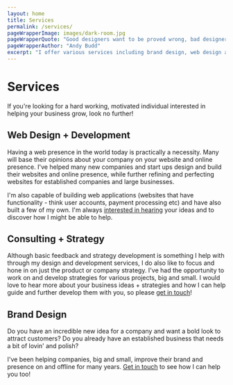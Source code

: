 ```yaml
---
layout: home
title: Services
permalink: /services/
pageWrapperImage: images/dark-room.jpg
pageWrapperQuote: "Good designers want to be proved wrong, bad designers hope to be proved right."
pageWrapperAuthor: "Andy Budd"
excerpt: "I offer various services including brand design, web design and development, consulting and strategy development. Get in touch to find out more!"
---
```


# Services

If you're looking for a hard working, motivated individual interested in helping your business grow, look no further!

## Web Design + Development
Having a web presence in the world today is practically a necessity. Many will base their opinions about your company on your website and online presence. I've helped many new companies and start ups design and build their websites and online presence, while further refining and perfecting websites for established companies and large businesses.

I'm also capable of building web applications (websites that have functionality - think user accounts, payment processing etc) and have also built a few of my own. I'm always <a href="mailto:harismahmood89@gmail.com">interested in hearing</a> your ideas and to discover how I might be able to help.

## Consulting + Strategy
Although basic feedback and strategy development is something I help with through my design and development services, I do also like to focus and hone in on just the product or company strategy. I've had the opportunity to work on and develop strategies for various projects, big and small. I would love to hear more about your business ideas + strategies and how I can help guide and further develop them with you, so please <a href="mailto:harismahmood89@gmail.com">get in touch</a>!

## Brand Design
Do you have an incredible new idea for a company and want a bold look to attract customers? Do you already have an established business that needs a bit of lovin' and polish?

I've been helping companies, big and small, improve their brand and presence on and offline for many years. <a href="mailto:harismahmood89@gmail.com">Get in touch</a> to see how I can help you too!
